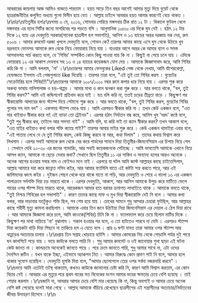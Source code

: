 আবরারের জায়গায় আজ আমিও থাকতে পারতাম । হয়ত সাড়ে তিন বছর আগেই আমার মৃত্যু দিয়ে বুয়েট থেকে ছাত্ররাজনীতির কলুষিত অধ্যায় গুলো বিলীন হয়ে যেত । আল্লাহ চাইলে আবরার হয়ত আমার কারণেই বেচে থাকত ।\r\n\r\nতিতুমীর হল\r\nসময় ৩ মে, ২০১৬, সোমবার পেরিয়ে মঙ্গলবার ঠিক রাত ১২ টা । বিকালে ফুটবল খেলে মঙ্গলবার এর ম্যাথ সিটির জন্যে মাগরিবের পর পড়তে বসি । আনুমানিক ১০ঃ৩০ এর দিকে ঘুম দেই । হঠাৎ ১২ টার দিকে ১২ ব্যাচ এর দেবদ্যুতি সরকার(সাবেক ছাত্রলীগ হল সভাপতি), আনিস ও ১৩ ব্যাচের অন্তর দরজায় নক দেয়, রুম ৫০০৬ । আমার রুমমেট দরজা খুললে দেবদ্যুতি বলে, শোভন কে? তারপর আমার কাছে এসে ঘুম থেকে উঠায়ে খুব ভদ্রভাবে ফোনসহ আমাকে রুম থেকে নিচে ফোয়ারায় নিয়ে যায় । যাওয়ার আগে অন্তর কে আমার ব্যাগ ও সমস্ত আসবাবপত্র সার্চ করতে বলে, যে 'শিবির' সম্পর্কিত কোন কিছু পাওয়া যায় কি না । কিছুই না পেয়ে চলে যায় । এদিকে ফোয়ারায় ১২ এর আকাশ দেবনাথ সহ ১৩ ও ১৪ ব্যাচের কয়েকজন যোগ দেয় । আমাকে জিজ্ঞাসাবাদ করে, আমি শিবির করি কি না । আমি বললাম, 'না' ।\r\nতারপর আমার ফেসবুকের Liked পেজ থেকে দেখায়, আমি বাঁশেরকেল্লা, হেফাজতে ইসলাম এই পেজগুলাতে like দিয়েছি । তারপর তারা বলে, "এই তুই তো শিবির করস । বুয়েটের সেক্রেটারির হলে শিবির!!!"\r\nতারপর আমাকে ১০০৭/১০১০ নম্বর রুমে কলার ধরে নিয়ে যায় । এরপর শুরু করে অকথ্য ভাষায় গালিগালাজ ও চড়-থাপ্পড় । আমার মাথা ও কান ঝনঝন করা শুরু করে । আর বলতে থাকে, "বল, তুই শিবির করস?" আমি ওই কন্ডিশনেই প্রতিবাদ করে যাই । যত বলি করি না, ততই চড়ের তীব্রতা বাড়ে । কিছুক্ষণ পর স্বীকারোক্তি আদায়ের জন্য স্ট্যাম্প দিয়ে পেটানো শুরু করে । আর বলতে থাকে, "বল, তুই শিবির করস, বুয়েটের শিবির গুলোর সব নাম বল" । একসময় স্ট্যাম্প ভেঙে যায় । আমি এরপরও স্বীকার করি না । তখন কেউ একজন বলে, "এত মার খাইয়াও স্বীকার করে না! এই ব্যাডা তো ট্রেইনড"। এরপর হঠাৎ নির্যাতন বন্ধ করে, আনিস খুব 'দরদ' কণ্ঠে বলে, "তুই শুধু স্বীকার কর, তাইলে আর সমস্যা নাই" । আমি বলি, যা করি নাই তা ক্যান স্বীকার করব? তখন আকাশ বলে, "এত মাইর খাইয়াও কথা বলার শক্তি ক্যাম্নে পাই?" তারপর আবার মাইর শুরু করে । কেউ একজন থামাইয়া এবার বলে, "এই পাতায় লেখে দে যে তুই শিবির করস, কেউ কিচ্ছু করবে না আর, কথা দিলাম" । তাদের কথায় বিশ্বাস করে লিখলাম । এরপর সবাই আমাকে রুম থেকে বের করে গার্ডদের সামনে দিয়া তিতুমীর-জিমনেসিয়াম এর চিপায় নিয়ে গেল । সেখানে দেখি ২০-৩০ এর জনের গ্যাদারিং, আর সবাই কয়েকজনকে পেটাচ্ছে । আমি ভাবতেসি আমাকে এখানে নিয়ে আসল ক্যান, আমাকে না ছেড়ে দেবার কথা? সেখানে ছিল তিতুমীর ১১ এর সাকিব ও অন্যান্য হলের আরও অনেকে । অনেক আগের হওয়ায় সবার নাম ও ফেইসও মনে নাই । এরপরে যা ঘটল আমি জাস্ট আল্লাহর কাছে চাইতেসিলাম, আল্লাহ আমারে দয়া করে জান্নাত নসিব কইর, আর আমার ফ্যামিলি যাতে এই কষ্টটা সহ্য করতে পারে, আর এই জালিমদের ধ্বংস কইর । দুইজন পেছন থেকে ধরে থাকে যাতে না পড়ি, আর দেবদ্যুতি ও শেরে এ বাংলা ১৩ এর একজন পালাক্রমে সর্বশক্তি দিয়া চড় মারতে থাকে । এরপর দেবদ্যুতি, আকাশ, আর আনিস আমাকে উপুড় করে মাটিতে ফেলে পায়ের ওপর স্টাম্প দিয়ে মারতে থাকে, আরেকজন আমার হাত বরাবর ক্রমাগত লাত্থাইতে থাকে । আমাকে বলতে থাকে, "তুই নিশ্চয় শিবিরের হল সভাপতি" । কারণ তাদের কাছে মাফ ও মুখ দিয়া স্বীকারোক্তি দেই নি বলে । আমার কথা বলার, আর দাড়াবার যতটুকুও শক্তি ছিল, সব শেষ হয়ে যায় । চোখের সামনে শুধু আম্মার চেহারা ফুটছিল, আর আল্লাহর কাছে শহীদী মৃত্যু কামনা করছিলাম । আমাকে এবার তিন জনে উঠাইয়া নিয়া জিমনেসিয়াম এর দেয়াল এ ঠেস দিয়া রাখে । আর আমাকে জিজ্ঞাসা করে চলে, আমি কাওকে(শিবির) চিনি কি না । ফ্যালফ্যাল করে চেয়ে ছিলাম মাটির দিকে । কিছুক্ষণ পর মাথা নাড়িয়ে 'না' বুঝালাম । সকাল হওয়ার পর বলে, এ তো হাটতেও পারবে না মেবি । এরপরও স্ট্যাম্প দিয়া কয়েকটা বাড়ি দিয়া পিছনে না তাকিয়ে হল এ যেতে বলে । প্রায় ৬ ঘণ্টা যাবত তারা আমার ওপর স্ট্যাম্প আর থাপ্পড়ের অত্যাচার চালায় ।\r\nপ্রায় তিন সপ্তাহ খোড়ায়ে হাটসি । আমার কোমরের নিচ থেকে গোড়ালি পর্যন্ত দুই পায়ে ঘন কালশিটে পড়ে যায় । ভয়ে কাউকে বলতে পারি নি । শুধু আমার রুমমেট ও ওই জানোয়ার গুলা ছাড়া এই ঘটনা কেউ জানত না । কালক্রমে অনেকেই জানতে পারে । পরে ক্রমে জানতে পারি, শুধু আমার সাথে না, এটা ওদের দৈনন্দিন রুটিন । যখন যাকে ইচ্ছা, এইভাবে অ্যাকশন নিত । আমার বিরুদ্ধে কোন প্রমাণ পাই নি বলে, আমার হলে থাকার সুযোগ হয়েছিল । দেবদ্যুতি হুমকি দিয়া বলে, "আমার ছেলেপেলে তোর ওপর সর্বদা নজরদারি করবে" ।\r\nভয়ে আমি এতটাই তটস্থ থাকতাম, কখনও কাউকে জানানোর চেষ্টা করি নি, কারণ আমি বিশ্বাস করতাম, এর কোন বিচার নেই । আবরার এর মৃত্যুর পরে প্রথম বারের মত বিবেকের দংশন আমার ভয়ের ক্ষমতার চেয়ে বেশি হয়েছে । তাই শেয়ার করলাম ।\r\nজানি না, আবরার আমার চেয়ে বেশি মার খেয়েছে কি না, কিন্তু অবশ্যই ও আমার চেয়ে অনেক বেশি কষ্ট পেয়েছে বলেই মারা গেছে । আল্লাহ আমাকে বাঁচিয়ে রেখেছেন ছাত্রলীগের এই সন্ত্রাসীদের অত্যাচার/নির্যাতনের জীবন্ত উদাহরণ হিসেবে ।\r\n
